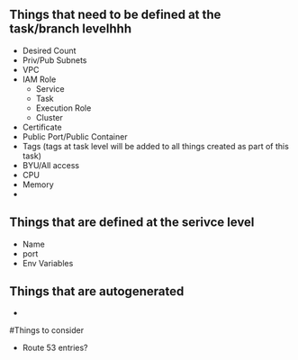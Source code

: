 ## Things that need to be defined at the task/branch levelhhh
- Desired Count
- Priv/Pub Subnets
- VPC
- IAM Role
    - Service
    - Task
    - Execution Role
    - Cluster
- Certificate
- Public Port/Public Container
- Tags (tags at task level will be added to all things created as part of this task)
- BYU/All access
- CPU
- Memory
-

## Things that are defined at the serivce level
- Name
- port
- Env Variables

## Things that are autogenerated
- 

#Things to consider
- Route 53 entries?
